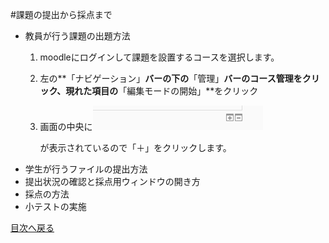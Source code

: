 #課題の提出から採点まで
* <a name="proposingQuestion">教員が行う課題の出題方法</a>
	1. moodleにログインして課題を設置するコースを選択します。
	1. 左の**「ナビゲーション」**バーの下の**「管理」**バーのコース管理をクリック、現れた項目の**「編集モードの開始」**をクリック
	1. 画面の中央に![「＋」「−」](../image/addFileEraseFile.png)
		
		が表示されているので「＋」をクリックします。
* 学生が行うファイルの提出方法
* 提出状況の確認と採点用ウィンドウの開き方
* 採点の方法
* 小テストの実施


[目次へ戻る](../moodleManual.md)




